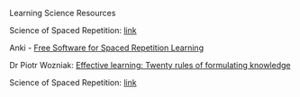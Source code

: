 Learning Science Resources


Science of Spaced Repetition:   [link](https://ncase.me/remember/)

Anki - [Free Software for Spaced Repetition Learning](https://apps.ankiweb.net/)

Dr Piotr Wozniak:  [Effective learning: Twenty rules of formulating knowledge](https://www.supermemo.com/en/articles/20rules)



Science of Spaced Repetition:   [link](https://ncase.me/remember/)


